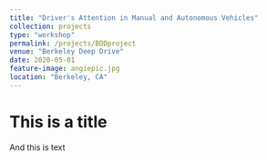 ```yaml
---
title: "Driver's Attention in Manual and Autonomous Vehicles"
collection: projects
type: "workshop"
permalink: /projects/BDDproject
venue: "Berkeley Deep Drive"
date: 2020-05-01
feature-image: angiepic.jpg
location: "Berkeley, CA"
---
```



# This is a title

And this is text
